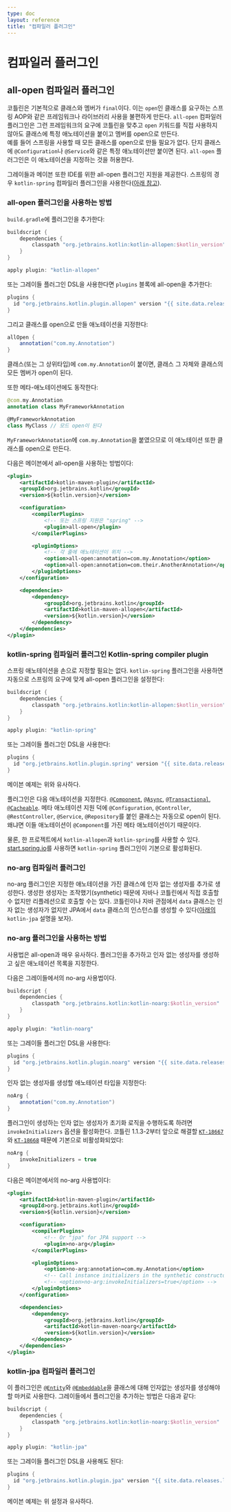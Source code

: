```yaml
---
type: doc
layout: reference
title: "컴파일러 플러그인"
---
```


# 컴파일러 플러그인

## all-open 컴파일러 플러그인

코틀린은 기본적으로 클래스와 멤버가 `final`이다. 이는 `open`인 클래스를 요구하는 스프링 AOP와 같은 프레임워크나 라이브러리 사용을 불편하게 만든다.
`all-open` 컴파일러 플러그인은 그런 프레임워크의 요구에 코틀린을 맞추고
`open` 키워드를 직접 사용하지 않아도 클래스에 특정 애노테이션을 붙이고 멤버를 open으로 만든다.    
예를 들어 스프링을 사용할 때 모든 클래스를 open으로 만들 필요가 없다.
단지 클래스에 `@Configuration`나 `@Service`와 같은 특정 애노테이션만 붙이면 된다.
`all-open` 플러그인은 이 애노테이션을 지정하는 것을 허용한다.

그레이들과 메이븐 또한 IDE를 위한 all-open 플러그인 지원을 제공한다.
스프링의 경우 `kotlin-spring` 컴파일러 플러그인을 사용한다([아래 참고](compiler-plugins.html#kotlin-spring-compiler-plugin)).

### all-open 플러그인을 사용하는 방법

`build.gradle`에 플러그인을 추가한다: 

``` groovy
buildscript {
    dependencies {
        classpath "org.jetbrains.kotlin:kotlin-allopen:$kotlin_version"
    }
}

apply plugin: "kotlin-allopen"
```

또는 그레이들 플러그인 DSL을 사용한다면 `plugins` 블록에 all-open을 추가한다:

```groovy
plugins {
  id "org.jetbrains.kotlin.plugin.allopen" version "{{ site.data.releases.latest.version }}"
}
```

그리고 클래스를 open으로 만들 애노테이션을 지정한다:

```groovy
allOpen {
    annotation("com.my.Annotation")
}
```

클래스(또는 그 상위타입)에 `com.my.Annotation`이 붙이면, 클래스 그 자체와 클래스의 모든 멤버가 open이 된다.

또한 메타-애노테이션에도 동작한다:

``` kotlin
@com.my.Annotation
annotation class MyFrameworkAnnotation

@MyFrameworkAnnotation
class MyClass // 모드 open이 된다
```

`MyFrameworkAnnotation`에 `com.my.Annotation`을 붙였으므로
이 애노테이션 또한 클래스를 open으로 만든다. 

다음은 메이븐에서 all-open을 사용하는 방법이다:

``` xml
<plugin>
    <artifactId>kotlin-maven-plugin</artifactId>
    <groupId>org.jetbrains.kotlin</groupId>
    <version>${kotlin.version}</version>

    <configuration>
        <compilerPlugins>
            <!-- 또는 스프링 지원은 "spring" -->
            <plugin>all-open</plugin>
        </compilerPlugins>

        <pluginOptions>
            <!-- 각 줄에 애노테이션이 위치 -->
            <option>all-open:annotation=com.my.Annotation</option>
            <option>all-open:annotation=com.their.AnotherAnnotation</option>
        </pluginOptions>
    </configuration>

    <dependencies>
        <dependency>
            <groupId>org.jetbrains.kotlin</groupId>
            <artifactId>kotlin-maven-allopen</artifactId>
            <version>${kotlin.version}</version>
        </dependency>
    </dependencies>
</plugin>
```


### kotlin-spring 컴파일러 플러그인 Kotlin-spring compiler plugin

스프링 애노테이션을 손으로 지정할 필요는 없다.
`kotlin-spring` 플러그인을 사용하면 자동으로 스프링의 요구에 맞게 all-open 플러그인을 설정한다:

``` groovy
buildscript {
    dependencies {
        classpath "org.jetbrains.kotlin:kotlin-allopen:$kotlin_version"
    }
}

apply plugin: "kotlin-spring"
```

또는 그레이들 플러그인 DSL을 사용한다:

```groovy
plugins {
  id "org.jetbrains.kotlin.plugin.spring" version "{{ site.data.releases.latest.version }}"
}
```

메이븐 예제는 위와 유사하다.

플러그인은 다음 애노테이션을 지정한다. 
[`@Component`](http://docs.spring.io/spring-framework/docs/current/javadoc-api/org/springframework/stereotype/Component.html), 
[`@Async`](http://docs.spring.io/spring/docs/current/javadoc-api/org/springframework/scheduling/annotation/Async.html), 
[`@Transactional`](http://docs.spring.io/spring-framework/docs/current/javadoc-api/org/springframework/transaction/annotation/Transactional.html), 
[`@Cacheable`](http://docs.spring.io/spring-framework/docs/current/javadoc-api/org/springframework/cache/annotation/Cacheable.html). 
메타 애노테이션 지원 덕에 `@Configuration`, `@Controller`, `@RestController`, `@Service`, `@Repository`를 
붙인 클래스는 자동으로 open이 된다. 왜냐면 이들 애노테이션이 `@Component`를 가진 메타 애노테이션이기 때문이다.

물론, 한 프로젝트에서 `kotlin-allopen`과 `kotlin-spring`를 사용할 수 있다.
[start.spring.io](http://start.spring.io/#!language=kotlin)를 사용하면
`kotlin-spring` 플러그인이 기본으로 활성화된다.


### no-arg 컴파일러 플러그인

no-arg 플러그인은 지정한 애노테이션을 가진 클래스에 인자 없는 생성자를 추가로 생성한다.
생성한 생성자는 조작했기(synthetic) 때문에 자바나 코틀린에서 직접 호출할 수 없지만
리플레션으로 호출할 수는 있다.
코틀린이나 자바 관점에서 `data` 클래스는 인자 없는 생성자가 없지만 
JPA에서 `data` 클래스의 인스턴스를 생성할 수 있다([아래의](compiler-plugins.html#kotlin-jpa-compiler-plugin)
`kotlin-jpa` 설명을 보자).
 
### no-arg 플러그인을 사용하는 방법

사용법은 all-open과 매우 유사하다.
플러그인을 추가하고 인자 없는 생성자를 생성하고 싶은 애노테이션 목록을 지정한다.

다음은 그레이들에서의 no-arg 사용법이다. 

``` groovy
buildscript {
    dependencies {
        classpath "org.jetbrains.kotlin:kotlin-noarg:$kotlin_version"
    }
}

apply plugin: "kotlin-noarg"
```

또는 그레이들 플러그인 DSL을 사용한다:

```groovy
plugins {
  id "org.jetbrains.kotlin.plugin.noarg" version "{{ site.data.releases.latest.version }}"
}
```

인자 없는 생성자를 생성할 애노테이션 타입을 지정한다:

```groovy
noArg {
    annotation("com.my.Annotation")
}
```

플러그인이 생성하는 인자 없는 생성자가 초기화 로직을 수행하도록 하려면 `invokeInitializers` 옵션을 활성화한다.
코틀린 1.1.3-2부터 앞으로 해결할
[`KT-18667`](https://youtrack.jetbrains.com/issue/KT-18667)와 
[`KT-18668`](https://youtrack.jetbrains.com/issue/KT-18668) 때문에
기본으로 비활성화되었다:

```groovy
noArg {
    invokeInitializers = true
}
```

다음은 메이븐에서의 no-arg 사용법이다:

``` xml
<plugin>
    <artifactId>kotlin-maven-plugin</artifactId>
    <groupId>org.jetbrains.kotlin</groupId>
    <version>${kotlin.version}</version>

    <configuration>
        <compilerPlugins>
            <!-- Or "jpa" for JPA support -->
            <plugin>no-arg</plugin>
        </compilerPlugins>

        <pluginOptions>
            <option>no-arg:annotation=com.my.Annotation</option>
            <!-- Call instance initializers in the synthetic constructor -->
            <!-- <option>no-arg:invokeInitializers=true</option> -->
        </pluginOptions>
    </configuration>

    <dependencies>
        <dependency>
            <groupId>org.jetbrains.kotlin</groupId>
            <artifactId>kotlin-maven-noarg</artifactId>
            <version>${kotlin.version}</version>
        </dependency>
    </dependencies>
</plugin>
```

### kotlin-jpa 컴파일러 플러그인

이 플러그인은 
[`@Entity`](http://docs.oracle.com/javaee/7/api/javax/persistence/Entity.html)와 
[`@Embeddable`](http://docs.oracle.com/javaee/7/api/javax/persistence/Embeddable.html)을
클래스에 대해 인자없는 생성자를 생성해야 할 마커로 사용한다.
그레이들에서 플러그인을 추가하는 방법은 다음과 같다: 

``` groovy
buildscript {
    dependencies {
        classpath "org.jetbrains.kotlin:kotlin-noarg:$kotlin_version"
    }
}

apply plugin: "kotlin-jpa"
```

또는 그레이들 플러그인 DSL을 사용해도 된다:

```groovy
plugins {
  id "org.jetbrains.kotlin.plugin.jpa" version "{{ site.data.releases.latest.version }}"
}
```

메이븐 예제는 위 설정과 유사하다.
